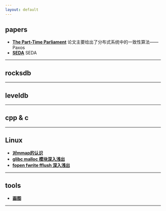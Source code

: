 ```yaml
---
layout: default
---
```


## papers
- [**The Part-Time Parliament**](/contents/the_part-time_parliament)
论文主要给出了分布式系统中的一致性算法——Paxos
- [**SEDA**](/contents/seda)
SEDA

---
## rocksdb

---
## leveldb

---
## cpp & c

---
## Linux
- [**对mmap的认识**](/contents/linux/mmap)  
- [**glibc malloc 模块深入浅出**](/contents/linux/malloc)   
- [**fopen fwrite fflush 深入浅出**](/contents/linux/fxxx)

---
## tools
- [**画图**](/contents/tools/draw)

---
